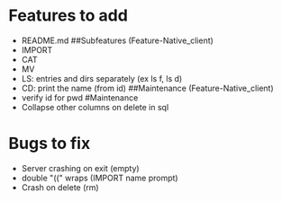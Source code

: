 # Features to add
* README.md
##Subfeatures (Feature-Native\_client)
* IMPORT
* CAT
* MV 
* LS: entries and dirs separately (ex ls f, ls d)
* CD: print the name (from id)
##Maintenance (Feature-Native\_client)
* verify id for pwd 
#Maintenance
* Collapse other columns on delete in sql
# Bugs to fix
* Server crashing on exit (empty)
* double "((" wraps (IMPORT name prompt)
* Crash on delete (rm)
